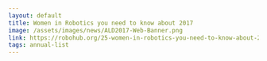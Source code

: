 ```yaml
---
layout: default
title: Women in Robotics you need to know about 2017
image: /assets/images/news/ALD2017-Web-Banner.png
link: https://robohub.org/25-women-in-robotics-you-need-to-know-about-2017/
tags: annual-list
---
```

